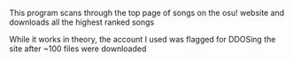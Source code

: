 This program scans through the top page of songs on the osu! website and downloads all the highest ranked songs

While it works in theory, the account I used was flagged for DDOSing the site after ~100 files were downloaded
